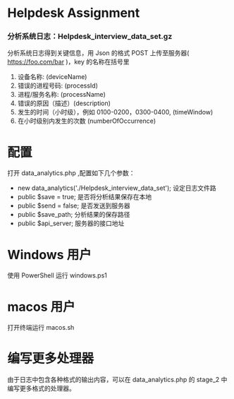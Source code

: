 # Helpdesk Assignment

### 分析系统日志：Helpdesk_interview_data_set.gz

分析系统日志得到关键信息，用 Json 的格式 POST 上传至服务器( https://foo.com/bar )，key 的名称在括号里

1. 设备名称: (deviceName)
2. 错误的进程号码: (processId)
3. 进程/服务名称: (processName)
4. 错误的原因（描述）(description)
5. 发生的时间（小时级），例如 0100-0200，0300-0400, (timeWindow)
6. 在小时级别内发生的次数 (numberOfOccurrence)

# 配置

打开 data_analytics.php ,配置如下几个参数：

* new data_analytics('./Helpdesk_interview_data_set'); 设定日志文件路
* public $save = true; 是否将分析结果保存在本地
* public $send = false; 是否发送到服务器
* public $save_path; 分析结果的保存路径
* public $api_server; 服务器的接口地址

# Windows 用户

使用 PowerShell 运行 windows.ps1 

# macos 用户

打开终端运行 macos.sh

# 编写更多处理器

由于日志中包含各种格式的输出内容，可以在 data_analytics.php 的 stage_2 中编写更多格式的处理器。
